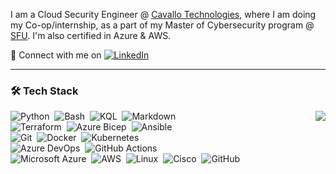 I am a Cloud Security Engineer @ [Cavallo Technologies](https://cavallotechnologies.ca/), where I am doing my Co-op/internship, as a part of my Master of Cybersecurity program @ [SFU](https://www.sfu.ca/). I'm also certified in Azure & AWS.

:speech_balloon: Connect with me on [![LinkedIn](https://img.shields.io/badge/LinkedIn-0A66C2?style=flat&logo=linkedin&logoColor=white)](https://www.linkedin.com/in/prasanna7401/)

---

### 🛠 Tech Stack

<img align=right src="https://github-readme-stats.vercel.app/api/top-langs/?username=prasanna7401&layout=compact&hide=javascript,less,html,css&theme=radical">

![Python](https://img.shields.io/badge/-Python-05122A?style=flat&logo=python)&nbsp;
![Bash](https://img.shields.io/badge/Bash-%23121011.svg?style=flat&logo=gnu-bash&logoColor=white)&nbsp;
![KQL](https://img.shields.io/badge/KQL-%2300f.svg?style=flat&logo=KQL&logoColor=white)&nbsp;
![Markdown](https://img.shields.io/badge/-Markdown-05122A?style=flat&logo=markdown)\
![Terraform](https://img.shields.io/badge/Terraform-%235835CC.svg?style=flat&logo=terraform&logoColor=white)&nbsp;
![Azure Bicep](https://img.shields.io/badge/Azure%20Bicep-%230072C6.svg?style=flat&logo=microsoftazure&logoColor=white)&nbsp;
![Ansible](https://img.shields.io/badge/Ansible-%231A1918.svg?style=flat&logo=ansible&logoColor=white)\
![Git](https://img.shields.io/badge/-Git-05122A?style=flat&logo=git)&nbsp;
![Docker](https://img.shields.io/badge/-Docker-black?style=flat&logo=docker)&nbsp;
![Kubernetes](https://img.shields.io/badge/Kubernetes-%23326ce5.svg?style=flat&logo=kubernetes&logoColor=white)\
![Azure DevOps](https://img.shields.io/badge/Azure%20DevOps-%230078D7.svg?&style=flat&logo=azure%20devops)&nbsp;
![GitHub Actions](https://img.shields.io/badge/Github%20Actions-%232671E5.svg?style=flat&logo=githubactions&&logoColor=black)\
![Microsoft Azure](https://img.shields.io/badge/Azure-%230072C6.svg?style=flat&logo=microsoftazure&logoColor=white)&nbsp;
![AWS](https://img.shields.io/badge/AWS-%23FF9900.svg?style=flat&logo=amazon-aws&logoColor=black)&nbsp;
![Linux](https://img.shields.io/badge/Linux-FCC624?style=flat&logo=linux&logoColor=black)&nbsp;
![Cisco](https://img.shields.io/badge/Cisco-%23049fd9.svg?style=flat&logo=cisco&logoColor=black)&nbsp;
![GitHub](https://img.shields.io/badge/-GitHub-05122A?style=flat&logo=github)&nbsp;

<!-- FUTURE USE

![Jenkins](https://img.shields.io/badge/Jenkins-%232C5263.svg?style=flat&logo=jenkins&logoColor=black)
![Prometheus](https://img.shields.io/badge/Prometheus-E6522C?style=flat&logo=Prometheus&logoColor=white)
![Splunk](https://img.shields.io/badge/splunk-%23000000.svg?style=flat&logo=splunk&logoColor=white)
![Grafana](https://img.shields.io/badge/grafana-%23F46800.svg?style=flat&logo=grafana&logoColor=white)
![SonarQube](https://img.shields.io/badge/SonarQube-black?style=flat&logo=sonarqube&logoColor=4E9BCD)
![Vagrant](https://img.shields.io/badge/vagrant-%231563FF.svg?style=flat&logo=vagrant&logoColor=white)
![GitLab](https://img.shields.io/badge/gitlab-%23181717.svg?style=flat&logo=gitlab&logoColor=white)

### ⚙️ &nbsp;GitHub Analytics

<p align="center">
<a>

<img height="180em" src="https://github-readme-stats-eight-theta.vercel.app/api?username=prasanna7401&show_icons=true&theme=radical&include_all_commits=true&count_private=true">

</a>
</p>  -->

